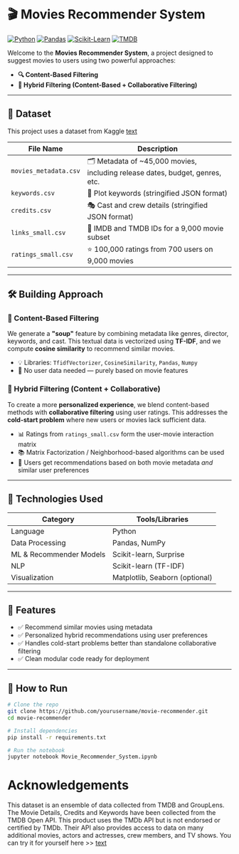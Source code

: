 # 🎬 Movies Recommender System

[![Python](https://img.shields.io/badge/Python-3.10-blue?logo=python)](https://www.python.org/)
[![Pandas](https://img.shields.io/badge/Pandas-Data%20Processing-informational?logo=pandas)](https://pandas.pydata.org/)
[![Scikit-Learn](https://img.shields.io/badge/Scikit--Learn-Machine%20Learning-orange?logo=scikit-learn)](https://scikit-learn.org/)
[![TMDB](https://img.shields.io/badge/Data-TMDB-red?logo=tmdb)](https://www.themoviedb.org/)

Welcome to the **Movies Recommender System**, a project designed to suggest movies to users using two powerful approaches:
- **🔍 Content-Based Filtering**
- **🔗 Hybrid Filtering (Content-Based + Collaborative Filtering)**

---

## 📁 Dataset

This project uses a dataset from Kaggle [text](https://www.kaggle.com/datasets/rounakbanik/the-movies-dataset) 

| File Name           | Description |
|---------------------|-------------|
| `movies_metadata.csv` | 🗂 Metadata of ~45,000 movies, including release dates, budget, genres, etc. |
| `keywords.csv` | 🧩 Plot keywords (stringified JSON format) |
| `credits.csv` | 🎭 Cast and crew details (stringified JSON format) |
| `links_small.csv` | 🔗 IMDB and TMDB IDs for a 9,000 movie subset |
| `ratings_small.csv` | ⭐ 100,000 ratings from 700 users on 9,000 movies |

---

## 🛠️ Building Approach

### 🔹 Content-Based Filtering
We generate a **"soup"** feature by combining metadata like genres, director, keywords, and cast. This textual data is vectorized using **TF-IDF**, and we compute **cosine similarity** to recommend similar movies.

- 💡 Libraries: `TfidfVectorizer`, `CosineSimilarity`, `Pandas`, `Numpy`
- 🧠 No user data needed — purely based on movie features

### 🔸 Hybrid Filtering (Content + Collaborative)
To create a more **personalized experience**, we blend content-based methods with **collaborative filtering** using user ratings. This addresses the **cold-start problem** where new users or movies lack sufficient data.

- 📊 Ratings from `ratings_small.csv` form the user-movie interaction matrix
- 📚 Matrix Factorization / Neighborhood-based algorithms can be used
- 🤝 Users get recommendations based on both movie metadata *and* similar user preferences

---

## 🧰 Technologies Used

| Category | Tools/Libraries |
|---------|----------------|
| Language | Python |
| Data Processing | Pandas, NumPy |
| ML & Recommender Models | Scikit-learn, Surprise |
| NLP | Scikit-learn (TF-IDF) |
| Visualization | Matplotlib, Seaborn (optional) |

---

## 📌 Features

- ✅ Recommend similar movies using metadata
- ✅ Personalized hybrid recommendations using user preferences
- ✅ Handles cold-start problems better than standalone collaborative filtering
- ✅ Clean modular code ready for deployment

---

## 🚀 How to Run

```bash
# Clone the repo
git clone https://github.com/yourusername/movie-recommender.git
cd movie-recommender

# Install dependencies
pip install -r requirements.txt

# Run the notebook
jupyter notebook Movie_Recommender_System.ipynb
```

# Acknowledgements
This dataset is an ensemble of data collected from TMDB and GroupLens.
The Movie Details, Credits and Keywords have been collected from the TMDB Open API. This product uses the TMDb API but is not endorsed or certified by TMDb. Their API also provides access to data on many additional movies, actors and actresses, crew members, and TV shows. You can try it for yourself here >> [text](https://developer.themoviedb.org/docs/getting-started)